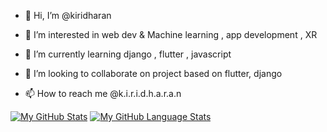 - 👋 Hi, I’m @kiridharan
- 👀 I’m interested in web dev & Machine learning , app development , XR
- 🌱 I’m currently learning django , flutter , javascript 

- 💞️ I’m looking to collaborate on project based on flutter, django 
- 📫 How to reach me @k.i.r.i.d.h.a.r.a.n

<!---
kiridharan/kiridharan is a ✨ special ✨ repository because its `README.md` (this file) appears on your GitHub profile.
You can click the Preview link to take a look at your changes.
--->


[![My GitHub Stats](https://github-readme-stats.vercel.app/api/?username=kiridharan&count_private=true&theme=tokyonight&showicons=true)]()
[![My GitHub Language Stats](https://github-readme-stats.vercel.app/api/top-langs/?username=kiridharan&langs_count=5&theme=tokyonight)]()
